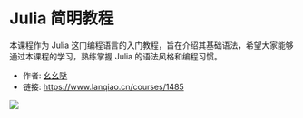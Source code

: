 # Julia 简明教程

本课程作为 Julia 这门编程语言的入门教程，旨在介绍其基础语法，希望大家能够通过本课程的学习，熟练掌握 Julia 的语法风格和编程习惯。

- 作者: [幺幺哒](https://www.lanqiao.cn/users/310176/)
- 链接: https://www.lanqiao.cn/courses/1485

![](https://dn-simplecloud.shiyanlou.com/courses/uid214893-20200117-1579248373874)
